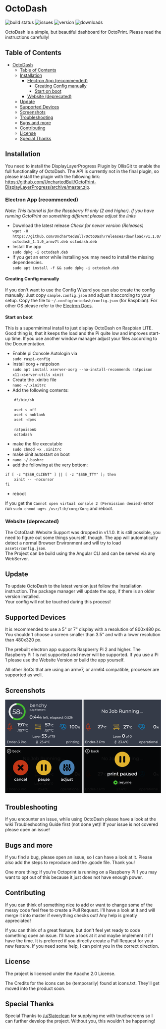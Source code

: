 # OctoDash

![build status](https://travis-ci.org/UnchartedBull/OctoDash.svg?branch=master)
![issues](https://img.shields.io/github/issues/UnchartedBull/OctoDash.svg)
![version](https://img.shields.io/github/package-json/v/UnchartedBull/OctoDash.svg)
![downloads](https://img.shields.io/github/downloads/UnchartedBull/OctoDash/total.svg?color=brightgreen)
<!-- [![Beerpay](https://beerpay.io/UnchartedBull/OctoDash/badge.svg?style=flat)](https://beerpay.io/UnchartedBull/OctoDash)  -->
OctoDash is a simple, but beautiful dashboard for OctoPrint. Please read the instructions carefully!

## Table of Contents

- [OctoDash](#octodash)
  - [Table of Contents](#table-of-contents)
  - [Installation](#installation)
    - [Electron App (recommended)](#electron-app-recommended)
      - [Creating Config manually](#creating-config-manually)
      - [Start on boot](#start-on-boot)
    - [Website (deprecated)](#website-deprecated)
  - [Update](#update)
  - [Supported Devices](#supported-devices)
  - [Screenshots](#screenshots)
  - [Troubleshooting](#troubleshooting)
  - [Bugs and more](#bugs-and-more)
  - [Contributing](#contributing)
  - [License](#license)
  - [Special Thanks](#special-thanks)

## Installation

You need to install the DisplayLayerProgress Plugin by OllisGit to enable the full functionality of OctoDash. The API is currently not in the final plugin, so please install the plugin with the following link: https://github.com/UnchartedBull/OctoPrint-DisplayLayerProgress/archive/master.zip.

### Electron App (recommended)

*Note: This tutorial is for the Raspberry Pi only (2 and higher). If you have running OctoPrint on something different please adjust the links*

- Download the latest release *Check for newer version (Releases)*  
`wget -O https://github.com/UnchartedBull/OctoDash/releases/download/v1.1.0/octodash_1.1.0_armv7l.deb octodash.deb   `
- Install the app  
`sudo dpkg -i octodash.deb`
- If you get an error while installing you may need to install the missing dependencies.  
`sudo apt install -f && sudo dpkg -i octodash.deb`

#### Creating Config manually
If you don't want to use the Config Wizard you can also create the config manually. Just copy `sample.config.json` and adjust it according to your setup. Copy the file to `~/.config/octodash/config.json` (for Raspbian). For other OS please refer to the [Electron Docs](https://electronjs.org/docs/api/app#appgetpathname).

#### Start on boot
This is a superminimal install to just display OctoDash on Raspbian LITE. Good thing is, that it keeps the load and the Pi quite low and improves start-up time. If you use another window manager adjust your  files according to the Documentation.

- Enable pi Console Autologin via  
`sudo raspi-config`
- Install xorg + ratpoison  
`sudo apt install xserver-xorg --no-install-recommends ratpoison x11-xserver-utils xinit`
- Create the .xinitrc file  
`nano ~/.xinitrc`
- Add the following contents:
```
    #!/bin/sh

    xset s off
    xset s noblank
    xset -dpms

    ratpoison&
    octodash
```
- make the file executable  
`sudo chmod +x .xinitrc`
- make xinit autostart on boot  
- `nano ~/.bashrc`
- add the following at the very bottom:
```
if [ -z "$SSH_CLIENT" ] || [ -z "$SSH_TTY" ]; then
    xinit -- -nocursor
fi
```
- reboot


If you get the `Cannot open virtual console 2 (Permission denied)` error run `sudo chmod ug+s /usr/lib/xorg/Xorg` and reboot.

### Website (deprecated)

The OctoDash Website Support was dropped in v1.1.0. It is still possible, you need to figure out some things yourself, though. The app will automatically detect a normal Browser Environment and will try to load `assets/config.json`.  
The Project can be build using the Angular CLI and can be served via any WebServer.

## Update
To update OctoDash to the latest version just follow the Installation instruction. The package manager will update the app, if there is an older version installed.  
Your config will not be touched during this process!

## Supported Devices

It is recommended to use a 5" or 7" display with a resolution of 800x480 px. You shouldn't choose a screen smaller than 3.5" and with a lower resolution than 480x320 px.

The prebuilt electron app supports Raspberry Pi 2 and higher. The Raspberry Pi 1 is not supported and never will be supported. If you use a Pi 1 please use the Website Version or build the app yourself.

All other SoCs that are using an armv7, or arm64 compatible, processer are supported as well.

## Screenshots
<p float="left">
    <img src="https://raw.githubusercontent.com/TimonGaebelein/OctoprintDash/master/screenshots/job.png" width="49.5%" alt-         text="Job Running"/>
    <img src="https://raw.githubusercontent.com/TimonGaebelein/OctoprintDash/master/screenshots/no_job_no_touchscreen.png" width="49.5%"           alt-text="No Job Running">
    <img src="https://raw.githubusercontent.com/TimonGaebelein/OctoprintDash/master/screenshots/print_controls.png" width="49.5%"           alt-text="Print Controls">
        <img src="https://raw.githubusercontent.com/TimonGaebelein/OctoprintDash/master/screenshots/paused.png" width="49.5%"           alt-text="Print Controls">
</p>

## Troubleshooting

If you encounter an issue, while using OctoDash please have a look at the wiki Troubleshooting Guide first (not done yet)! If your issue is not covered please open an issue!

## Bugs and more

If you find a bug, please open an issue, so I can have a look at it. Please also add the steps to reproduce and the .gcode file. Thank you!

One more thing: If you're Octoprint is running on a Raspberry Pi 1 you may want to opt out of this because it just does not have enough power.

## Contributing

If you can think of something nice to add or want to change some of the messy code feel free to create a Pull Request. I'll have a look at it and will merge it into master if everything checks out!
Any help is greatly appreciated!

If you can think of a great feature, but don't feel yet ready to code something open an issue. I'll have a look at it and maybe implement it if I have the time. It is preferred if you directly create a Pull Request for your new feature. If you need some help, I can point you in the correct direction.

## License

The project is licensed under the Apache 2.0 License.

The Credits for the icons can be (temporarily) found at icons.txt. They'll get moved into the product soon.


## Special Thanks

Special Thanks to [/u/Slateclean](https://www.reddit.com/user/Slateclean) for supplying me with touchscreens so I can further develop the project. Without you, this wouldn't be happening!
